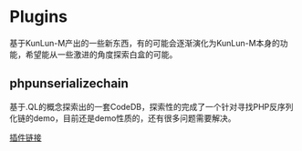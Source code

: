 # Plugins

基于KunLun-M产出的一些新东西，有的可能会逐渐演化为KunLun-M本身的功能，希望能从一些激进的角度探索白盒的可能。


## phpunserializechain

基于.QL的概念探索出的一套CodeDB，探索性的完成了一个针对寻找PHP反序列化链的demo，目前还是demo性质的，还有很多问题需要解决。

[插件链接](./phpunserializechain/)